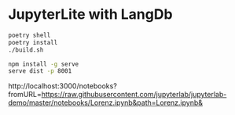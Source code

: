 # JupyterLite with LangDb
```bash
poetry shell
poetry install
./build.sh

npm install -g serve
serve dist -p 8001
```

http://localhost:3000/notebooks?fromURL=https://raw.githubusercontent.com/jupyterlab/jupyterlab-demo/master/notebooks/Lorenz.ipynb&path=Lorenz.ipynb&